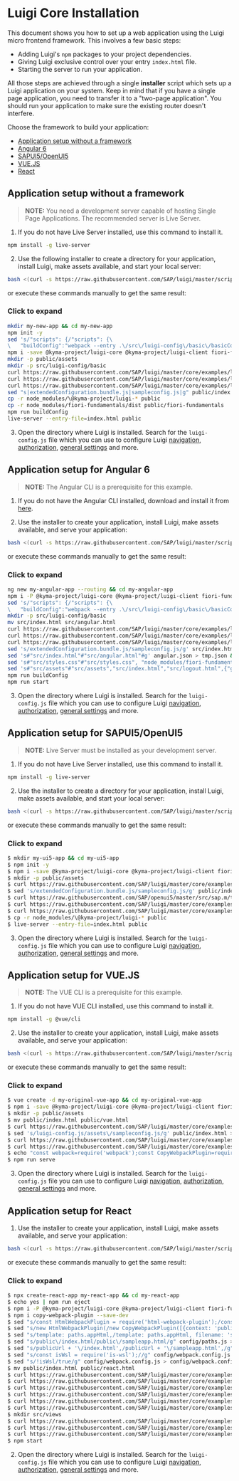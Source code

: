 <!-- meta
{
  "node": {
    "label": "Installation",
    "category": {
      "label": "Luigi Core"
    },
    "metaData": {
      "categoryPosition": 2,
      "position": 0
    }
  }
}
meta -->

# Luigi Core Installation

This document shows you how to set up a web application using the Luigi micro frontend framework. This involves a few basic steps:
* Adding Luigi's `npm` packages to your project dependencies.
* Giving Luigi exclusive control over your entry `index.html` file.
* Starting the server to run your application.

All those steps are achieved through a single **installer** script which sets up a Luigi application on your system. Keep in mind that if you have a single page application, you need to transfer it to a "two-page application". You should run your application to make sure the existing router doesn't interfere.

Choose the framework to build your application:

* [Application setup without a framework](#application-setup-without-a-framework)
* [Angular 6](#application-setup-for-angular-6)
* [SAPUI5/OpenUI5](#application-setup-for-sapui5openui5)
* [VUE.JS](#application-setup-for-vuejs)
* [React](#application-setup-for-react)

## Application setup without a framework

<!-- add-attribute:class:warning -->
> **NOTE:** You need a development server capable of hosting Single Page Applications. The recommended server is Live Server.

1. If you do not have Live Server installed, use this command to install it.

```bash
npm install -g live-server
```

2. Use the following installer to create a directory for your application, install Luigi, make assets available, and start your local server:

```bash
bash <(curl -s https://raw.githubusercontent.com/SAP/luigi/master/scripts/setup/no-framework.sh)
```
or execute these commands manually to get the same result:
<!-- accordion:start -->
### Click to expand
```bash
mkdir my-new-app && cd my-new-app
npm init -y
sed 's/"scripts": {/"scripts": {\
\   "buildConfig":"webpack --entry .\/src\/luigi-config\/basic\/basicConfiguration.js -o .\/public\/assets\/sampleconfig.js --mode production",/1' package.json > p.tmp.json && mv p.tmp.json package.json
npm i -save @kyma-project/luigi-core @kyma-project/luigi-client fiori-fundamentals webpack webpack-cli @babel/core @babel/preset-env babel-loader
mkdir -p public/assets
mkdir -p src/luigi-config/basic
curl https://raw.githubusercontent.com/SAP/luigi/master/core/examples/luigi-sample-angular/src/index.html > public/index.html
curl https://raw.githubusercontent.com/SAP/luigi/master/core/examples/luigi-sample-angular/src/assets/sampleexternal.html > public/assets/basicexternal.html
curl https://raw.githubusercontent.com/SAP/luigi/master/core/examples/luigi-sample-angular/src/luigi-config/basic/basicConfiguration.js > src/luigi-config/basic/basicConfiguration.js
sed "s|extendedConfiguration.bundle.js|sampleconfig.js|g" public/index.html > public/index.tmp.html && mv public/index.tmp.html public/index.html
cp -r node_modules/\@kyma-project/luigi-* public
cp -r node_modules/fiori-fundamentals/dist public/fiori-fundamentals
npm run buildConfig
live-server --entry-file=index.html public
```
<!-- accordion:end -->

3. Open the directory where Luigi is installed. Search for the `luigi-config.js` file which you can use to configure Luigi [navigation](navigation-configuration.md), [authorization](authorization-configuration.md), [general settings](general-setting.md) and more.

## Application setup for Angular 6

<!-- add-attribute:class:warning -->
> **NOTE:** The Angular CLI is a prerequisite for this example.

1. If you do not have the Angular CLI installed, download and install it from [here](https://cli.angular.io/).

2. Use the installer to create your application, install Luigi, make assets available, and serve your application:

```bash
bash <(curl -s https://raw.githubusercontent.com/SAP/luigi/master/scripts/setup/angular.sh)
```
or execute these commands manually to get the same result:
<!-- accordion:start -->
### Click to expand
```bash
ng new my-angular-app --routing && cd my-angular-app
npm i -P @kyma-project/luigi-core @kyma-project/luigi-client fiori-fundamentals webpack webpack-cli @babel/core @babel/preset-env babel-loader
sed 's/"scripts": {/"scripts": {\
\   "buildConfig":"webpack --entry .\/src\/luigi-config\/basic\/basicConfiguration.js -o .\/src\/assets\/sampleconfig.js --mode production",/1' package.json > p.tmp.json && mv p.tmp.json package.json
mkdir -p src/luigi-config/basic
mv src/index.html src/angular.html
curl https://raw.githubusercontent.com/SAP/luigi/master/core/examples/luigi-sample-angular/src/index.html > src/index.html
curl https://raw.githubusercontent.com/SAP/luigi/master/core/examples/luigi-sample-angular/src/luigi-config/basic/basicConfiguration.js > src/luigi-config/basic/basicConfiguration.js
curl https://raw.githubusercontent.com/SAP/luigi/master/core/examples/luigi-sample-angular/src/assets/sampleexternal.html > src/assets/basicexternal.html
sed 's/extendedConfiguration.bundle.js/sampleconfig.js/g' src/index.html > src/index.tmp.html && mv src/index.tmp.html src/index.html
sed 's#"src/index.html"#"src/angular.html"#g' angular.json > tmp.json && mv tmp.json angular.json
sed 's#"src/styles.css"#"src/styles.css", "node_modules/fiori-fundamentals/dist/fiori-fundamentals.min.css"#g' angular.json > tmp.json && mv tmp.json angular.json
sed 's#"src/assets"#"src/assets","src/index.html","src/logout.html",{"glob": "fiori-fundamentals.min.css","input": "node_modules/fiori-fundamentals/dist","output": "/fiori-fundamentals"},{"glob": "fonts/**","input": "node_modules/fiori-fundamentals/dist","output": "/fiori-fundamentals"},{"glob": "SAP-icons.*","input": "node_modules/fiori-fundamentals/dist","output": "/fiori-fundamentals"},{"glob": "**","input": "node_modules/@kyma-project/luigi-core","output": "/luigi-core"},{"glob": "luigi-client.js","input": "node_modules/@kyma-project/luigi-client","output": "/luigi-client"}#g' angular.json > tmp.json && mv tmp.json angular.json
npm run buildConfig
npm run start
```
<!-- accordion:end -->

3. Open the directory where Luigi is installed. Search for the `luigi-config.js` file which you can use to configure Luigi [navigation](navigation-configuration.md), [authorization](authorization-configuration.md), [general settings](general-setting.md) and more.

## Application setup for SAPUI5/OpenUI5

<!-- add-attribute:class:warning -->
> **NOTE:** Live Server must be installed as your development server.

1. If you do not have Live Server installed, use this command to install it.

```bash
npm install -g live-server
```

2. Use the installer to create a directory for your application, install Luigi, make assets available, and start your local server:

```bash
bash <(curl -s https://raw.githubusercontent.com/SAP/luigi/master/scripts/setup/openui5.sh)
```
or execute these commands manually to get the same result:

<!-- accordion:start -->
### Click to expand
```bash
$ mkdir my-ui5-app && cd my-ui5-app
$ npm init -y
$ npm i -save @kyma-project/luigi-core @kyma-project/luigi-client fiori-fundamentals
$ mkdir -p public/assets
$ curl https://raw.githubusercontent.com/SAP/luigi/master/core/examples/luigi-sample-angular/src/index.html > public/index.html
$ sed 's/extendedConfiguration.bundle.js/sampleconfig.js/g' public/index.html > public/index.tmp.html && mv public/index.tmp.html public/index.html
$ curl https://raw.githubusercontent.com/SAP/openui5/master/src/sap.m/test/sap/m/demokit/tutorial/quickstart/01/webapp/index.html | sed 's/src="..\/..\/..\/..\/..\/..\/..\/..\/resources\/sap-ui-core.js"/src="https:\/\/openui5.hana.ondemand.com\/resources\/sap-ui-core.js"/g' > public/ui5.html
$ curl https://raw.githubusercontent.com/SAP/luigi/master/core/examples/luigi-sample-angular/src/luigi-config/basic/basicConfiguration.js > public/assets/sampleconfig.js
$ curl https://raw.githubusercontent.com/SAP/luigi/master/core/examples/luigi-sample-angular/src/assets/sampleexternal.html > public/assets/basicexternal.html
$ cp -r node_modules/\@kyma-project/luigi-* public
$ live-server --entry-file=index.html public
```
<!-- accordion:end -->

3. Open the directory where Luigi is installed. Search for the `luigi-config.js` file which you can use to configure Luigi [navigation](navigation-configuration.md), [authorization](authorization-configuration.md), [general settings](general-setting.md) and more.


## Application setup for VUE.JS

<!-- add-attribute:class:warning -->
> **NOTE:** The VUE CLI is a prerequisite for this example.

1. If you do not have VUE CLI installed, use this command to install it.

```bash
npm install -g @vue/cli
```

2. Use the installer to create your application, install Luigi, make assets available, and serve your application:
```bash
bash <(curl -s https://raw.githubusercontent.com/SAP/luigi/master/scripts/setup/vue.sh)
```
or execute these commands manually to get the same result:

<!-- accordion:start -->
### Click to expand
```bash
$ vue create -d my-original-vue-app && cd my-original-vue-app
$ npm i -save @kyma-project/luigi-core @kyma-project/luigi-client fiori-fundamentals
$ mkdir -p public/assets
$ mv public/index.html public/vue.html
$ curl https://raw.githubusercontent.com/SAP/luigi/master/core/examples/luigi-example-vue/public/index.html > public/index.html
$ sed 's/luigi-config.js/assets\/sampleconfig.js/g' public/index.html > public/index.tmp.html && mv public/index.tmp.html public/index.html
$ curl https://raw.githubusercontent.com/SAP/luigi/master/core/examples/luigi-sample-angular/src/luigi-config/basic/basicConfiguration.js > public/assets/sampleconfig.js
$ curl https://raw.githubusercontent.com/SAP/luigi/master/core/examples/luigi-sample-angular/src/assets/sampleexternal.html > public/assets/basicexternal.html
$ echo "const webpack=require('webpack');const CopyWebpackPlugin=require('copy-webpack-plugin');module.exports={pages:{sampleapp:{entry:'src/main.js',template:'public/vue.html',filename:'vue.html'}},lintOnSave:true,runtimeCompiler:true,outputDir:'dist',configureWebpack:{plugins:[new CopyWebpackPlugin([{context:'public',to:'index.html',from:'index.html'},{context:'node_modules/@kyma-project/luigi-core',to:'./luigi-core',from:{glob:'**',dot:true}},{context:'node_modules/@kyma-project/luigi-client',to:'./luigi-client',from:{glob:'**',dot:true}}],{ignore:['.gitkeep','**/.DS_Store','**/Thumbs.db'],debug:'warning'})]}};" > vue.config.js
$ npm run serve
```
<!-- accordion:end -->

3. Open the directory where Luigi is installed. Search for the `luigi-config.js` file you can use to configure Luigi [navigation](navigation-configuration.md), [authorization](authorization-configuration.md), [general settings](general-setting.md) and more.

## Application setup for React

1. Use the installer to create your application, install Luigi, make assets available, and serve your application:
```bash
bash <(curl -s https://raw.githubusercontent.com/SAP/luigi/master/scripts/setup/react.sh)
```
or execute these commands manually to get the same result:

<!-- accordion:start -->
### Click to expand
```bash
$ npx create-react-app my-react-app && cd my-react-app
$ echo yes | npm run eject
$ npm i -P @kyma-project/luigi-core @kyma-project/luigi-client fiori-fundamentals react-router-dom
$ npm i copy-webpack-plugin --save-dev
$ sed "s/const HtmlWebpackPlugin = require('html-webpack-plugin');/const HtmlWebpackPlugin = require('html-webpack-plugin');const CopyWebpackPlugin = require('copy-webpack-plugin');/g" config/webpack.config.js > config/webpack.config.tmp.js && mv config/webpack.config.tmp.js config/webpack.config.js
$ sed "s/new HtmlWebpackPlugin(/new CopyWebpackPlugin([{context: 'public', to: 'index.html', from: 'index.html'  },{context: 'node_modules\/@kyma-project\/luigi-core',to: '.\/luigi-core',from: {glob: '**',dot: true}}],{ignore: ['.gitkeep', '**\/.DS_Store', '**\/Thumbs.db'],debug: 'warning'}),new HtmlWebpackPlugin(/g" config/webpack.config.js > config/webpack.config.tmp.js && mv config/webpack.config.tmp.js config/webpack.config.js
$ sed "s/template: paths.appHtml,/template: paths.appHtml, filename: 'sampleapp.html',/g" config/webpack.config.js > config/webpack.config.tmp.js && mv config/webpack.config.tmp.js config/webpack.config.js
$ sed "s/public\/index.html/public\/sampleapp.html/g" config/paths.js > config/paths.tmp.js && mv config/paths.tmp.js config/paths.js
$ sed "s/publicUrl + '\/index.html',/publicUrl + '\/sampleapp.html',/g" config/webpack.config.js > config/webpack.config.tmp.js && mv config/webpack.config.tmp.js config/webpack.config.js
$ sed "s/const isWsl = require('is-wsl');//g" config/webpack.config.js > config/webpack.config.tmp.js && mv config/webpack.config.tmp.js config/webpack.config.js
$ sed "s/!isWsl/true/g" config/webpack.config.js > config/webpack.config.tmp.js && mv config/webpack.config.tmp.js config/webpack.config.js
$ mv public/index.html public/react.html
$ curl https://raw.githubusercontent.com/SAP/luigi/master/core/examples/luigi-example-react/public/index.html > public/index.html
$ curl https://raw.githubusercontent.com/SAP/luigi/master/core/examples/luigi-example-react/public/logo.png > public/logo.png
$ curl https://raw.githubusercontent.com/SAP/luigi/master/core/examples/luigi-example-react/public/sampleapp.html > public/sampleapp.html
$ curl https://raw.githubusercontent.com/SAP/luigi/master/core/examples/luigi-example-react/public/luigi-config.js > public/luigi-config.js
$ curl https://raw.githubusercontent.com/SAP/luigi/master/core/examples/luigi-example-react/src/index.js > src/index.js
$ curl https://raw.githubusercontent.com/SAP/luigi/master/core/examples/luigi-example-react/src/index.css > src/index.css
$ mkdir src/views
$ curl https://raw.githubusercontent.com/SAP/luigi/master/core/examples/luigi-example-react/src/views/home.js > src/views/home.js
$ curl https://raw.githubusercontent.com/SAP/luigi/master/core/examples/luigi-example-react/src/views/sample1.js > src/views/sample1.js
$ curl https://raw.githubusercontent.com/SAP/luigi/master/core/examples/luigi-example-react/src/views/sample2.js > src/views/sample2.js
$ npm start
```
<!-- accordion:end -->

2. Open the directory where Luigi is installed. Search for the `luigi-config.js` file which you can use to configure Luigi [navigation](navigation-configuration.md), [authorization](authorization-configuration.md), [general settings](general-setting.md) and more.